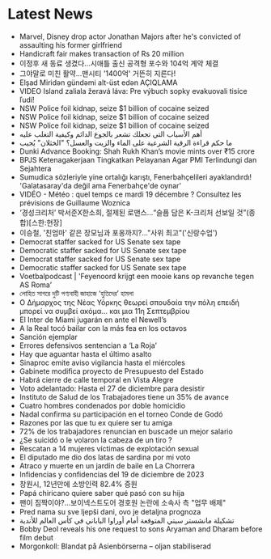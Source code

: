 # Latest News
-  Marvel, Disney drop actor Jonathan Majors after he&#039;s convicted of assaulting his former girlfriend
-  Handicraft fair makes transaction of Rs 20 million
-  이정후 새 동료 생겼다…시애틀 출신 공격형 포수와 104억 계약 체결
-  그야말로 미친 활약...맨시티 '1400억' 거뜬히 지른다!
-  Elşad Miridən gündəmi alt-üst edən AÇIQLAMA
-  VIDEO Island zaliala žeravá láva: Pre výbuch sopky evakuovali tisíce ľudí!
-  NSW Police foil kidnap, seize $1 billion of cocaine seized
-  NSW Police foil kidnap, seize $1 billion of cocaine seized
-  NSW Police foil kidnap, seize $1 billion of cocaine seized
-  أهم الأسباب التي تجعلك تشعر بالجوع الدائم وكيفية التغلب عليه
-  ما حكم قراءة الرقية الشرعية على الماء والزيت والعسل؟ "الخثلان" يُجيب
-  Dunki Advance Booking: Shah Rukh Khan’s movie mints over ₹15 crore
-  BPJS Ketenagakerjaan Tingkatkan Pelayanan Agar PMI Terlindungi dan Sejahtera
-  Sumudica sözleriyle yine ortalığı karıştı, Fenerbahçelileri ayaklandırdı! 'Galatasaray'da değil ama Fenerbahçe'de oynar'
-  VIDÉO - Météo : quel temps ce mardi 19 décembre ? Consultez les prévisions de Guillaume Woznica
-  ‘경성크리처’ 박서준X한소희, 절제된 로맨스…“슬픔 담은 K-크리처 선보일 것”(종합)[스한:현장]
-  이승철, '친엄마' 같은 장모님과 포옹까지?…"사위 최고"('신랑수업')
-  Democrat staffer sacked for US Senate sex tape
-  Democratic staffer sacked for US Senate sex tape
-  Democrat staffer sacked for US Senate sex tape
-  Democratic staffer sacked for US Senate sex tape
-  Voetbalpodcast | 'Feyenoord krijgt een mooie kans op revanche tegen AS Roma’
-  লোহিত সাগরে দুটি পণ্যবাহী জাহাজে ‘হুতিদের’ হামলা
-  Ο Δήμαρχος της Νέας Υόρκης θεωρεί σπουδαία την πόλη επειδή μπορεί να συμβεί ακόμα... και μια 11η Σεπτεμβρίου
-  El Inter de Miami jugarán en ante el Newell’s
-  A la Real tocó bailar con la más fea en los octavos
-  Sanción ejemplar
-  Errores defensivos sentencian a ‘La Roja’
-  Hay que aguantar hasta el último asalto
-  Sinaproc emite aviso vigilancia hasta el miércoles
-  Gabinete modifica proyecto de Presupuesto del Estado
-  Habrá cierre de calle temporal en Vista Alegre
-  Voto adelantado: Hasta el 27 de diciembre para desistir
-  Instituto de Salud de los Trabajadores tiene un 35% de avance
-  Cuatro hombres condenados por doble homicidio
-  Nadal confirma su participación en el torneo Conde de Godó
-  Razones por las que tu ex quiere ser tu amiga
-  72% de los trabajadores renuncian en buscade un mejor salario
-  ¿Se suicidó o le volaron la cabeza de un tiro ?
-  Rescatan a 14 mujeres víctimas de explotación sexual
-  El diputado me dio dos latas de sardina por mi voto
-  Atraco y muerte en un jardín de baile en La Chorrera
-  Infidencias y confidencias del 19 de diciembre de 2023
-  창원시, 12년만에 소방인력 82.4% 증원
-  Papá chiricano quiere saber qué pasó con su hija
-  팬이 짐짝이야?...보이넥스트도어 경호원 논란에 소속사 측 "업무 배제"
-  Pred nama su sve ljepši dani, ovo je detaljna prognoza
-  تشكيلة مانشستر سيتي المتوقعة أمام أوراوا الياباني في كأس العالم للأندية
-  Bobby Deol reveals his one request to sons Aryaman and Dharam before film debut
-  Morgonkoll: Blandat på Asienbörserna – oljan stabiliserad
